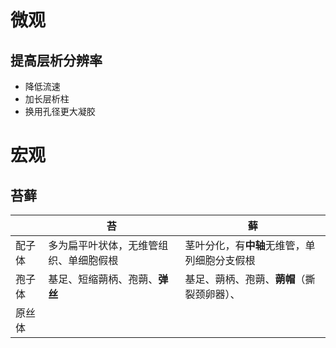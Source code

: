# 微观
## 提高层析分辨率
- 降低流速
- 加长层析柱
- 换用孔径更大凝胶
# 宏观
## 苔藓

|     | 苔                   | 藓                        |
| --- | ------------------- | ------------------------ |
| 配子体 | 多为扁平叶状体，无维管组织、单细胞假根 | 茎叶分化，有**中轴**无维管，单列细胞分支假根 |
| 孢子体 | 基足、短缩蒴柄、孢蒴、**弹丝**   | 基足、蒴柄、孢蒴、**蒴帽**（撕裂颈卵器）、  |
| 原丝体 |                     |                          |


